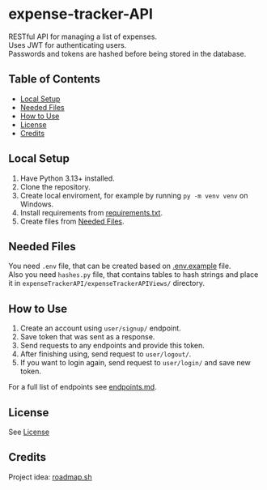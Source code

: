 # expense-tracker-API

RESTful API for managing a list of expenses.\
Uses JWT for authenticating users.\
Passwords and tokens are hashed before being stored in the database.

## Table of Contents

- [Local Setup](#local-setup)
- [Needed Files](#needed-files)
- [How to Use](#how-to-use)
- [License](#license)
- [Credits](#credits)

## Local Setup

1. Have Python 3.13+ installed.
2. Clone the repository.
3. Create local enviroment, for example by running `py -m venv venv` on Windows.
4. Install requirements from [requirements.txt](requirements.txt).
5. Create files from [Needed Files](#needed-files).

## Needed Files

You need `.env` file, that can be created based on [.env.example](expenseTrackerAPI/.env.example) file.\
Also you need `hashes.py` file, that contains tables to hash strings and place it in `expenseTrackerAPI/expenseTrackerAPIViews/` directory.

## How to Use

1. Create an account using `user/signup/` endpoint.
2. Save token that was sent as a response.
3. Send requests to any endpoints and provide this token.
4. After finishing using, send request to `user/logout/`.
5. If you want to login again, send request to `user/login/` and save new token.

For a full list of endpoints see [endpoints.md](docs/endpoints.md).

## License

See [License](License)

## Credits

Project idea: [roadmap.sh](https://roadmap.sh/projects/expense-tracker-api)
